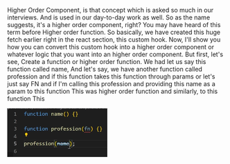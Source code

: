 Higher Order Component, is that concept which is asked so much in our interviews. And is used in our day-to-day work as well. So as the name suggests, it's a higher order component, right? You may have heard of this term before Higher order function. So basically, we have created this huge fetch earlier right in the react section, this custom hook. Now, I'll show you how you can convert this custom hook into a higher order component or whatever logic that you want into an higher order component. But first, let's see, Create a function or higher order function. We had let us say this function called name, And let's say, we have another function called profession and if this function takes this function through params or let's just say FN and if I'm calling this profession and providing this name as a param to this function This was higher order function and similarly, to this function This

![alt text](image.png)